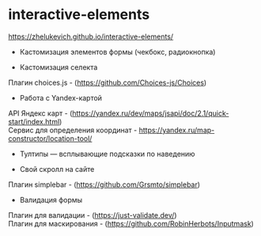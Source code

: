 # interactive-elements
https://zhelukevich.github.io/interactive-elements/

- Кастомизация элементов формы (чекбокс, радиокнопка)

- Кастомизация селекта

Плагин choices.js - (https://github.com/Choices-js/Choices)

- Работа с Yandex-картой

API Яндекс карт - (https://yandex.ru/dev/maps/jsapi/doc/2.1/quick-start/index.html) <br>
Сервис для определения координат - https://yandex.ru/map-constructor/location-tool/

- Тултипы — всплывающие подсказки по наведению

- Свой скролл на сайте

Плагин simplebar - (https://github.com/Grsmto/simplebar)

- Валидация формы

Плагин для валидации - (https://just-validate.dev/) <br>
Плагин для маскирования - (https://github.com/RobinHerbots/Inputmask)




